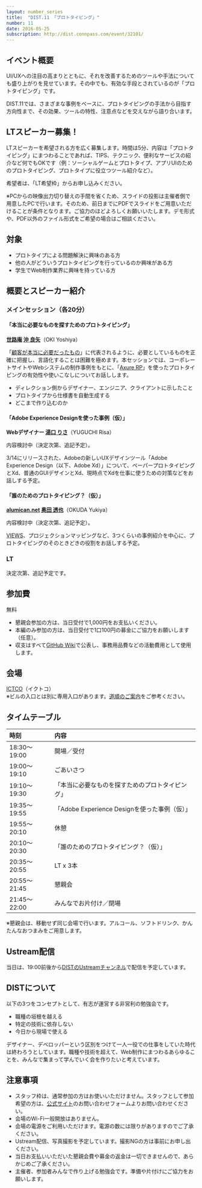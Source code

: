 ```yaml
---
layout: number_series
title:  "DIST.11 「プロトタイピング」"
number: 11
date: 2016-05-25
subscription: http://dist.connpass.com/event/32101/
---
```


## イベント概要

UI/UXへの注目の高まりとともに、それを改善するためのツールや手法についても盛り上がりを見せています。その中でも、有効な手段とされているのが「プロトタイピング」です。

DIST.11では、さまざまな事例をベースに、プロトタイピングの手法から目指す方向性まで、その効果、ツールの特性、注意点などを交えながら語り合います。

## LTスピーカー募集！

LTスピーカーを希望される方を広く募集します。時間は5分、内容は「プロトタイピング」にまつわることであれば、TIPS、テクニック、便利なサービスの紹介など何でもOKです（例：ソーシャルゲームとプロトタイプ、アプリUIのためのプロトタイピング、プロトタイプに役立つツール紹介など）。

希望者は、「LT希望枠」からお申し込みください。

※PCからの映像出力切り替えの手間を省くため、スライドの投影は主催者側で用意したPCで行います。そのため、前日までにPDFでスライドをご用意いただけることが条件となります。ご協力のほどよろしくお願いいたします。デモ形式や、PDF以外のファイル形式をご希望の場合はご相談ください。

## 対象

- プロトタイプによる問題解決に興味のある方
- 他の人がどういうプロトタイピングを行っているのか興味がある方
- 学生でWeb制作業界に興味を持っている方

## 概要とスピーカー紹介

### メインセッション（各20分）

#### **「本当に必要なものを探すためのプロトタイピング」**

**[世路庵](http://ceroan.jp) [沖 良矢](https://twitter.com/448jp)**（OKI Yoshiya）

「[顧客が本当に必要だったもの](https://www.google.co.jp/search?q=%E9%A1%A7%E5%AE%A2%E3%81%8C%E6%9C%AC%E5%BD%93%E3%81%AB%E5%BF%85%E8%A6%81%E3%81%A0%E3%81%A3%E3%81%9F%E3%82%82%E3%81%AE&safe=off&source=lnms&tbm=isch&sa=X&ved=0ahUKEwjx0fbkpt3MAhWn2aYKHcQSCw8Q_AUIBygB&biw=1262&bih=1446)」に代表されるように、必要としているものを正確に把握し、言語化することは困難を極めます。本セッションでは、コーポレートサイトやWebシステムの制作事例をもとに、「[Axure RP](http://www.axure.com/)」を使ったプロトタイピングの有効性や使いこなしについてお話しします。

- ディレクション側からデザイナー、エンジニア、クライアントに示したこと
- プロトタイプから仕様書を自動生成する
- どこまで作り込むのか

#### **「Adobe Experience Designを使った事例（仮）」**

**Webデザイナー [湯口 りさ](https://twitter.com/risay)**（YUGUCHI Risa）

内容検討中（決定次第、追記予定）。

3/14にリリースされた、Adobeの新しいUXデザインツール「Adobe Experience Design（以下、Adobe Xd）」について、ペーパープロトタイピングとXd、普通のGUIデザインとXd、現時点でXdを仕事に使うための対策などをお話しする予定。

#### **「誰のためのプロトタイピング？（仮）」**

**[alumican.net](http://alumican.net/) [奥田 透也](https://twitter.com/alumican_net)**（OKUDA Yukiya）

内容検討中（決定次第、追記予定）。

[VIEWS](http://tos.gives/views/)、プロジェクションマッピングなど、3つくらいの事例紹介を中心に、プロトタイピングのそのときどきの役割をお話しする予定。

### LT

決定次第、追記予定です。

## 参加費

無料

* 懇親会参加の方は、当日受付で1,000円をお支払いください。
* 本編のみ参加の方は、当日受付で1口100円の募金にご協力をお願いします（任意）。
* 収支はすべて[GitHub Wiki](https://github.com/448jp/dist/wiki)で公表し、事務用品費などの活動費用として使用します。

## 会場

[ICTCO](http://ictco.jp/)（イクトコ）  
※ビルの入口とは別に専用入口があります。[道順のご案内](http://ceroan.jp/ictco/map.jpg)をご参考ください。

## タイムテーブル

| 時刻         | 内容 |
|:-------------|:-----|
| 18:30～19:00 | 開場／受付  |
| 19:00～19:10 | ごあいさつ  |
| 19:10～19:30 | 「本当に必要なものを探すためのプロトタイピング」 |
| 19:35～19:55 | 「Adobe Experience Designを使った事例（仮）」 |
| 19:55～20:10 | 休憩        |
| 20:10～20:30 | 「誰のためのプロトタイピング？（仮）」 |
| 20:35～20:55 | LT x 3本 |
| 20:55～21:45 | 懇親会      |
| 21:45～22:00 | みんなでお片付け／閉場 |

※懇親会は、移動せず同じ会場で行います。アルコール、ソフトドリンク、かんたんなおつまみをご用意します。

## Ustream配信

当日は、19:00前後から[DISTのUstreamチャンネル](http://www.ustream.tv/channel/dist-live)で配信を予定しています。

## DISTについて

以下の3つをコンセプトとして、有志が運営する非営利の勉強会です。

* 職種の垣根を越える
* 特定の技術に依存しない
* 今日から現場で使える

デザイナー、デベロッパーという区別をつけて一人一役での仕事をしていた時代は終わろうとしています。職種や技術を超えて、Web制作にまつわるあらゆることを、みんなで集まって学んでいく会を作りたいと考えています。

## 注意事項

- スタッフ枠は、通常参加の方はお使いいただけません。スタッフとして参加希望の方は、[公式サイト](http://dist.tokyo/)のお問い合わせフォームよりお問い合わせください。
- 会場のWi-Fi一般開放はありません。
- 会場の電源をご利用いただけます。電源の数には限りがありますのでご了承ください。
- Ustream配信、写真撮影を予定しています。撮影NGの方は事前にお申し出ください。
- 当日お支払いいただいた懇親会費や募金の返金は一切できませんので、あらかじめご了承ください。
- 主催者、参加者みんなで作り上げる勉強会です。準備や片付けにご協力をお願いします。
